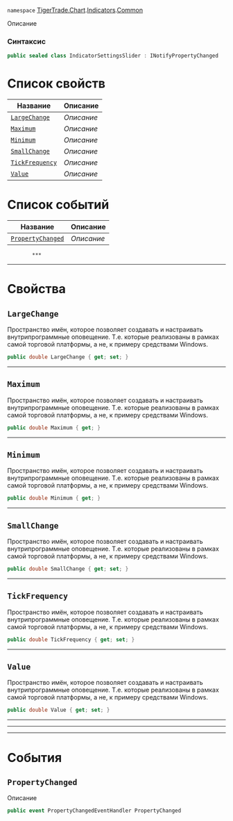 
`namespace` [TigerTrade.Chart](../../../TigerTrade.Chart.md).[Indicators](../../../TigerTrade.Chart/Indicators.md).[Common](../../../TigerTrade.Chart/Indicators/Common.md)


Описание

### Синтаксис
```csharp
public sealed class IndicatorSettingsSlider : INotifyPropertyChanged
```


# Список свойств
| Название | Описание |
| --- | --- |
| [`LargeChange`](#property-largechange) | *Описание* |
| [`Maximum`](#property-maximum) | *Описание* |
| [`Minimum`](#property-minimum) | *Описание* |
| [`SmallChange`](#property-smallchange) | *Описание* |
| [`TickFrequency`](#property-tickfrequency) | *Описание* |
| [`Value`](#property-value) | *Описание* |

# Список событий
| Название | Описание |
| --- | --- |
| [`PropertyChanged`](#event-propertychanged) | *Описание* |




            ***  
 ***  
# Свойства

## `LargeChange`<a href="property-largechange" id="property-largechange"></a>
Пространство имён, которое позволяет создавать и настраивать внутрипрограммные оповещение. Т.е. которые реализованы в рамках самой торговой платформы, а не, к примеру средствами Windows.

```csharp
public double LargeChange { get; set; }
```  
***

## `Maximum`<a href="property-maximum" id="property-maximum"></a>
Пространство имён, которое позволяет создавать и настраивать внутрипрограммные оповещение. Т.е. которые реализованы в рамках самой торговой платформы, а не, к примеру средствами Windows.

```csharp
public double Maximum { get; }
```  
***

## `Minimum`<a href="property-minimum" id="property-minimum"></a>
Пространство имён, которое позволяет создавать и настраивать внутрипрограммные оповещение. Т.е. которые реализованы в рамках самой торговой платформы, а не, к примеру средствами Windows.

```csharp
public double Minimum { get; }
```  
***

## `SmallChange`<a href="property-smallchange" id="property-smallchange"></a>
Пространство имён, которое позволяет создавать и настраивать внутрипрограммные оповещение. Т.е. которые реализованы в рамках самой торговой платформы, а не, к примеру средствами Windows.

```csharp
public double SmallChange { get; set; }
```  
***

## `TickFrequency`<a href="property-tickfrequency" id="property-tickfrequency"></a>
Пространство имён, которое позволяет создавать и настраивать внутрипрограммные оповещение. Т.е. которые реализованы в рамках самой торговой платформы, а не, к примеру средствами Windows.

```csharp
public double TickFrequency { get; set; }
```  
***

## `Value`<a href="property-value" id="property-value"></a>
Пространство имён, которое позволяет создавать и настраивать внутрипрограммные оповещение. Т.е. которые реализованы в рамках самой торговой платформы, а не, к примеру средствами Windows.

```csharp
public double Value { get; set; }
```  
***
***  
 ***  
# События

## `PropertyChanged`<a href="event-propertychanged" id="event-propertychanged"></a>
Описание

```csharp
public event PropertyChangedEventHandler PropertyChanged
```

